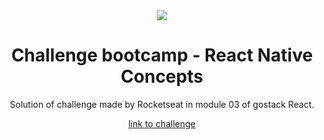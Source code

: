 <div align="center">
  <img src="https://user-images.githubusercontent.com/39541807/81132560-3a20a000-8f25-11ea-8179-4f4540936787.png">
<div>
<h1 align="center"> Challenge bootcamp - React Native Concepts</h1>

<p align="center">Solution of challenge made by Rocketseat in module 03 of gostack React.</p>

<a href="https://github.com/Rocketseat/bootcamp-gostack-desafios/tree/master/desafio-conceitos-react-native"> link to challenge<a>
